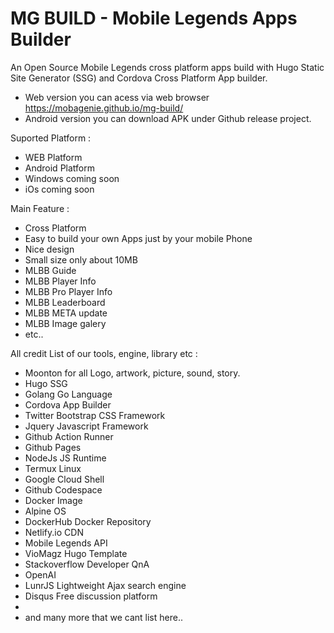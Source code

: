# MG BUILD - Mobile Legends Apps Builder

An Open Source Mobile Legends cross platform apps build with Hugo Static Site Generator (SSG) and Cordova Cross Platform App builder. 

- Web version you can acess via web browser https://mobagenie.github.io/mg-build/
- Android version you can download APK under Github release project.

Suported Platform :
- WEB Platform
- Android Platform
- Windows coming soon
- iOs coming soon

Main Feature :
- Cross Platform
- Easy to build your own Apps just by your mobile Phone
- Nice design
- Small size only about 10MB
- MLBB Guide
- MLBB Player Info
- MLBB Pro Player Info
- MLBB Leaderboard
- MLBB META update
- MLBB Image galery
- etc..

All credit List of our tools, engine, library etc :
- Moonton for all Logo, artwork, picture, sound, story.
- Hugo SSG 
- Golang Go Language
- Cordova App Builder
- Twitter Bootstrap CSS Framework
- Jquery Javascript Framework
- Github Action Runner
- Github Pages
- NodeJs JS Runtime
- Termux Linux
- Google Cloud Shell
- Github Codespace
- Docker Image
- Alpine OS
- DockerHub Docker Repository
- Netlify.io CDN
- Mobile Legends API
- VioMagz Hugo Template
- Stackoverflow Developer QnA
- OpenAI
- LunrJS Lightweight Ajax search engine
- Disqus Free discussion platform
- 
- and many more that we cant list here..





